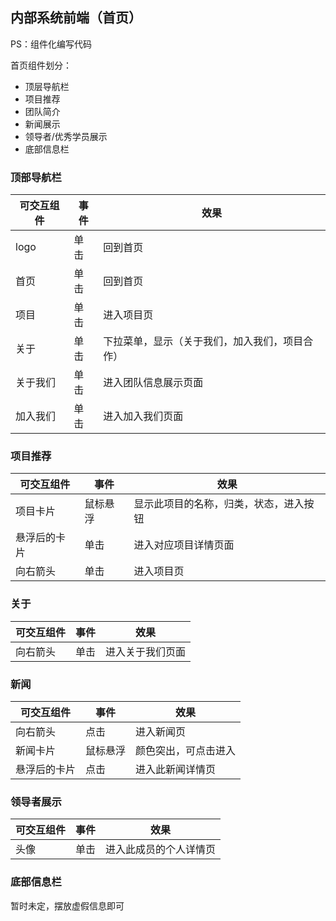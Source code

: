 ## 内部系统前端（首页）

PS：组件化编写代码

首页组件划分：

+ 顶层导航栏
+ 项目推荐
+ 团队简介
+ 新闻展示
+ 领导者/优秀学员展示
+ 底部信息栏



### 顶部导航栏

| 可交互组件 | 事件 | 效果                                           |
| ---------- | ---- | ---------------------------------------------- |
| logo       | 单击 | 回到首页                                       |
| 首页       | 单击 | 回到首页                                       |
| 项目       | 单击 | 进入项目页                                     |
| 关于       | 单击 | 下拉菜单，显示（关于我们，加入我们，项目合作） |
| 关于我们   | 单击 | 进入团队信息展示页面                           |
| 加入我们   | 单击 | 进入加入我们页面                               |



### 项目推荐

| 可交互组件   | 事件     | 效果                                   |
| ------------ | -------- | -------------------------------------- |
| 项目卡片     | 鼠标悬浮 | 显示此项目的名称，归类，状态，进入按钮 |
| 悬浮后的卡片 | 单击     | 进入对应项目详情页面                   |
| 向右箭头     | 单击     | 进入项目页                             |



### 关于

| 可交互组件 | 事件 | 效果             |
| ---------- | ---- | ---------------- |
| 向右箭头   | 单击 | 进入关于我们页面 |



### 新闻

| 可交互组件   | 事件     | 效果                 |
| ------------ | -------- | -------------------- |
| 向右箭头     | 点击     | 进入新闻页           |
| 新闻卡片     | 鼠标悬浮 | 颜色突出，可点击进入 |
| 悬浮后的卡片 | 点击     | 进入此新闻详情页     |





### 领导者展示

| 可交互组件 | 事件 | 效果                   |
| ---------- | ---- | ---------------------- |
| 头像       | 单击 | 进入此成员的个人详情页 |





### 底部信息栏

暂时未定，摆放虚假信息即可

